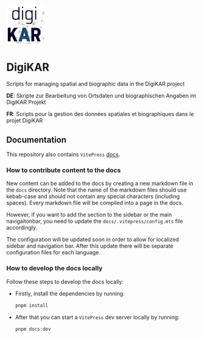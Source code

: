 <img src="./DigiKAR_logo-small.png" alt="DigiKAR" width="100" style="padding=10px"/>

# DigiKAR

Scripts for managing spatial and biographic data in the DigiKAR project

**DE**: Skripte zur Bearbeitung von Ortsdaten und biographischen Angaben im DigiKAR Projekt

**FR**: Scripts pour la gestion des données spatiales et biographiques dans le projet DigiKAR

## Documentation

This repository also contains `VitePress` [docs](https://ieg-dhr.github.io/DigiKAR/).

### How to contribute content to the docs

New content can be added to the docs by creating a new markdown file in the `docs` directory.
Note that the name of the markdown files should use kebab-case and should not contain any special characters (including spaces).
Every markdown file will be compiled into a page in the docs.

However, if you want to add the section to the sidebar or the main navigaitonbar, you need to update the `docs/.vitepress/config.mts` file accordingly.

The configuration will be updated soon in order to allow for localized sidebar and navigation bar. After this update there will be separate configuration files for each language.

### How to develop the docs locally

Follow these steps to develop the docs locally:

- Firstly, install the dependencies by running:

  ```bash
  pnpm install
  ```

- After that you can start a `VitePress` dev server locally by running:

  ```bash
  pnpm docs:dev
  ```

